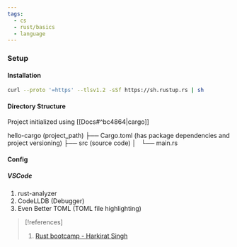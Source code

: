 ```yaml
---
tags:
  - cs
  - rust/basics
  - language
---
```


### Setup

#### Installation

```bash
curl --proto '=https' --tlsv1.2 -sSf https://sh.rustup.rs | sh
```

#### Directory Structure

Project initialized using [[Docs#^bc4864|cargo]]

hello-cargo (project_path)
├── Cargo.toml (has package dependencies and project versioning)
├── src (source code)
│   └── main.rs

#### Config
##### VSCode
1. rust-analyzer
2. CodeLLDB (Debugger)
3. Even Better TOML (TOML file highlighting)



>[!references]
>1. [Rust bootcamp - Harkirat Singh](https://youtu.be/qP7LzZqGh30)



